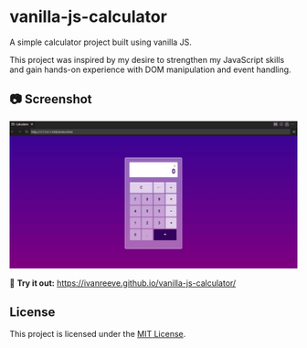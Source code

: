 # vanilla-js-calculator
A simple calculator project built using vanilla JS.

This project was inspired by my desire to strengthen my JavaScript skills and gain hands-on experience with DOM manipulation and event handling.

## 📷 Screenshot
![Display](images/ui.png)

🔗 <b>Try it out:</b> https://ivanreeve.github.io/vanilla-js-calculator/

## License
This project is licensed under the [MIT License](LICENSE).
